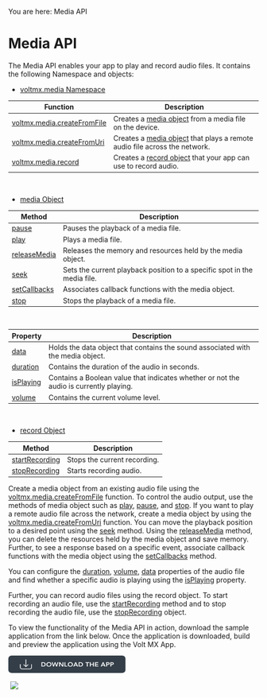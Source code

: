                             

You are here: Media API

Media API
=========

The Media API enables your app to play and record audio files. It contains the following Namespace and objects:

*   [](voltmx.media_namespace.md)[voltmx.media Namespace](voltmx.media_functions.md)

  
| Function | Description |
| --- | --- |
| [voltmx.media.createFromFile](voltmx.media_functions.md#createFromFile) | Creates a [media object](media_object.md) from a media file on the device. |
| [voltmx.media.createFromUri](voltmx.media_functions.md#createFromUri) | Creates a [media object](media_object.md) that plays a remote audio file across the network. |
| [voltmx.media.record](voltmx.media_functions.md#record) | Creates a [record object](record_object.md) that your app can use to record audio. |

 

*   [media Object](media_object.md)

| Method | Description |
| --- | --- |
| [pause](media_methods.md#pause) | Pauses the playback of a media file. |
| [play](media_methods.md#play) | Plays a media file. |
| [releaseMedia](media_methods.md#releaseMedia) | Releases the memory and resources held by the media object. |
| [seek](media_methods.md#seek) | Sets the current playback position to a specific spot in the media file. |
| [setCallbacks](media_methods.md#setCallbacks) | Associates callback functions with the media object. |
| [stop](media_methods.md#stop) | Stops the playback of a media file. |

 

| Property | Description |
| --- | --- |
| [data](media_properties.md#data) | Holds the data object that contains the sound associated with the media object. |
| [duration](media_properties.md#duration) | Contains the duration of the audio in seconds. |
| [isPlaying](media_properties.md#isPlaying) | Contains a Boolean value that indicates whether or not the audio is currently playing. |
| [volume](media_properties.md#volume) | Contains the current volume level. |

 

*   [record Object](record_object.md)

| Method | Description |
| --- | --- |
| [startRecording](record_methods.md#startRecording) | Stops the current recording. |
| [stopRecording](record_methods.md#stopRecording) | Starts recording audio. |

Create a media object from an existing audio file using the [voltmx.media.createFromFile](voltmx.media_functions.md#createFromFile) function. To control the audio output, use the methods of media object such as [play](media_methods.md#play), [pause](media_methods.md#pause), and [stop](media_methods.md#stop). If you want to play a remote audio file across the network, create a media object by using the [voltmx.media.createFromUri](voltmx.media_functions.md#createFromUri) function. You can move the playback position to a desired point using the [seek](media_methods.md#seek) method. Using the [releaseMedia](media_methods.md#releaseMedia) method, you can delete the resources held by the media object and save memory. Further, to see a response based on a specific event, associate callback functions with the media object using the [setCallbacks](media_methods.md#setCallbacks) method.

You can configure the [duration](media_properties.md#duration), [volume](media_properties.md#volume), [data](media_properties.md#data) properties of the audio file and find whether a specific audio is playing using the [isPlaying](media_properties.md#isPlaying) property.

Further, you can record audio files using the record object. To start recording an audio file, use the [startRecording](record_methods.md#startRecording) method and to stop recording the audio file, use the [stopRecording](record_methods.md#stopRecording) object.

To view the functionality of the Media API in action, download the sample application from the link below. Once the application is downloaded, build and preview the application using the Volt MX App.  

[![](resources/images/download_button_08__002__236x35.png)](https://github.com/HCL-TECH-SOFTWARE/volt-mx-samples/tree/main/Media%20API)

 ![](resources/prettify/onload.png)
